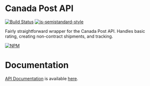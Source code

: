# Canada Post API

[![Build Status](https://travis-ci.com/t3rminus/canada-post.svg?branch=master)](https://travis-ci.com/t3rminus/canada-post) [![js-semistandard-style](https://img.shields.io/badge/code%20style-semistandard-brightgreen.svg?style=flat)](https://github.com/standard/semistandard)

Fairly straightforward wrapper for the Canada Post API. Handles basic rating, creating non-contract shipments, and tracking.

[![NPM](https://nodei.co/npm/canadapost-api.png)](https://nodei.co/npm/canadapost-api/)

# Documentation

[API Documentation](https://github.com/t3rminus/canada-post/blob/master/API.md) is available [here](https://github.com/t3rminus/canada-post/blob/master/API.md).
